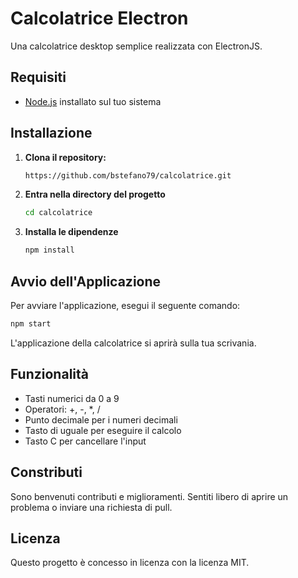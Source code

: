 # Calcolatrice Electron

Una calcolatrice desktop semplice realizzata con ElectronJS.

## Requisiti

- [Node.js](https://nodejs.org/) installato sul tuo sistema

## Installazione

1. **Clona il repository:**

   ```bash
   https://github.com/bstefano79/calcolatrice.git
   
   
2. **Entra nella directory del progetto**

    ```bash
    cd calcolatrice
    

3. **Installa le dipendenze**

   ```bash
   npm install
   

## Avvio dell'Applicazione

Per avviare l'applicazione, esegui il seguente comando:
  ```bash
  npm start


  ```

L'applicazione della calcolatrice si aprirà sulla tua scrivania.

## Funzionalità

* Tasti numerici da 0 a 9
* Operatori: +, -, *, /
* Punto decimale per i numeri decimali
* Tasto di uguale per eseguire il calcolo
* Tasto C per cancellare l'input

## Constributi
Sono benvenuti contributi e miglioramenti. Sentiti libero di aprire un problema o inviare una richiesta di pull.

## Licenza
Questo progetto è concesso in licenza con la licenza MIT.
